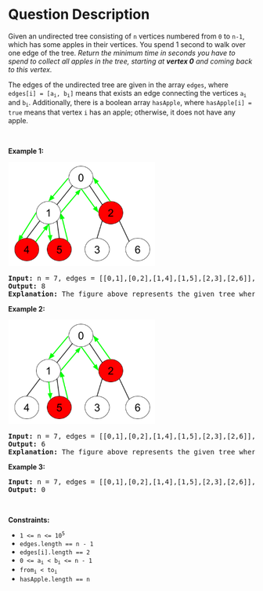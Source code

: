 # Question Description

<p>Given an undirected tree consisting of <code>n</code> vertices numbered from <code>0</code> to <code>n-1</code>, which has some apples in their vertices. You spend 1 second to walk over one edge of the tree. <em>Return the minimum time in seconds you have to spend to collect all apples in the tree, starting at <strong>vertex 0</strong> and coming back to this vertex.</em></p>

<p>The edges of the undirected tree are given in the array <code>edges</code>, where <code>edges[i] = [a<sub>i</sub>, b<sub>i</sub>]</code> means that exists an edge connecting the vertices <code>a<sub>i</sub></code> and <code>b<sub>i</sub></code>. Additionally, there is a boolean array <code>hasApple</code>, where <code>hasApple[i] = true</code> means that vertex <code>i</code> has an apple; otherwise, it does not have any apple.</p>

<p>&nbsp;</p>
<p><strong>Example 1:</strong></p>
<img alt="" src="min_time_collect_apple_1.png" style="width: 300px; height: 212px;" />
<pre>
<strong>Input:</strong> n = 7, edges = [[0,1],[0,2],[1,4],[1,5],[2,3],[2,6]], hasApple = [false,false,true,false,true,true,false]
<strong>Output:</strong> 8 
<strong>Explanation:</strong> The figure above represents the given tree where red vertices have an apple. One optimal path to collect all apples is shown by the green arrows.  
</pre>

<p><strong>Example 2:</strong></p>
<img alt="" src="min_time_collect_apple_2.png" style="width: 300px; height: 212px;" />
<pre>
<strong>Input:</strong> n = 7, edges = [[0,1],[0,2],[1,4],[1,5],[2,3],[2,6]], hasApple = [false,false,true,false,false,true,false]
<strong>Output:</strong> 6
<strong>Explanation:</strong> The figure above represents the given tree where red vertices have an apple. One optimal path to collect all apples is shown by the green arrows.  
</pre>

<p><strong>Example 3:</strong></p>

<pre>
<strong>Input:</strong> n = 7, edges = [[0,1],[0,2],[1,4],[1,5],[2,3],[2,6]], hasApple = [false,false,false,false,false,false,false]
<strong>Output:</strong> 0
</pre>

<p>&nbsp;</p>
<p><strong>Constraints:</strong></p>

<ul>
	<li><code>1 &lt;= n &lt;= 10<sup>5</sup></code></li>
	<li><code>edges.length == n - 1</code></li>
	<li><code>edges[i].length == 2</code></li>
	<li><code>0 &lt;= a<sub>i</sub> &lt; b<sub>i</sub> &lt;= n - 1</code></li>
	<li><code>from<sub>i</sub> &lt; to<sub>i</sub></code></li>
	<li><code>hasApple.length == n</code></li>
</ul>
